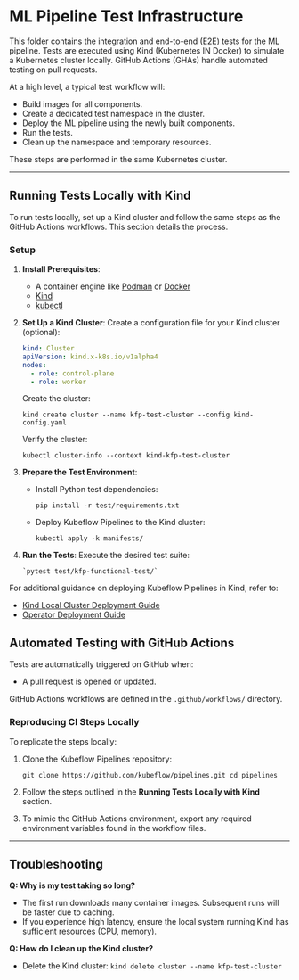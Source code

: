 # ML Pipeline Test Infrastructure

This folder contains the integration and end-to-end (E2E) tests for the ML pipeline. Tests are executed using Kind (Kubernetes IN Docker) to simulate a Kubernetes cluster locally. GitHub Actions (GHAs) handle automated testing on pull requests.

At a high level, a typical test workflow will:

- Build images for all components.
- Create a dedicated test namespace in the cluster.
- Deploy the ML pipeline using the newly built components.
- Run the tests.
- Clean up the namespace and temporary resources.

These steps are performed in the same Kubernetes cluster.

---

## Running Tests Locally with Kind

To run tests locally, set up a Kind cluster and follow the same steps as the GitHub Actions workflows. This section details the process.

### Setup

1.  **Install Prerequisites**:
    - A container engine like [Podman](https://podman.io) or [Docker](https://docs.docker.com/get-docker/)
    - [Kind](https://kind.sigs.k8s.io/docs/user/quick-start/#installation)
    - [kubectl](https://kubernetes.io/docs/tasks/tools/)

2.  **Set Up a Kind Cluster**:
    Create a configuration file for your Kind cluster (optional):

    ```yaml
    kind: Cluster
    apiVersion: kind.x-k8s.io/v1alpha4
    nodes:
      - role: control-plane
      - role: worker
    ```

    Create the cluster:

    `kind create cluster --name kfp-test-cluster --config kind-config.yaml`

    Verify the cluster:

    `kubectl cluster-info --context kind-kfp-test-cluster`

3.  **Prepare the Test Environment**:
    - Install Python test dependencies:

      `pip install -r test/requirements.txt`

    - Deploy Kubeflow Pipelines to the Kind cluster:

      `kubectl apply -k manifests/`

4.  **Run the Tests**:
    Execute the desired test suite:

        `pytest test/kfp-functional-test/`

For additional guidance on deploying Kubeflow Pipelines in Kind, refer to:

- [Kind Local Cluster Deployment Guide](https://www.kubeflow.org/docs/components/pipelines/legacy-v1/installation/localcluster-deployment/#kind)
- [Operator Deployment Guide](https://www.kubeflow.org/docs/components/pipelines/operator-guides/installation/#deploying-kubeflow-pipelines)

## Automated Testing with GitHub Actions

Tests are automatically triggered on GitHub when:

- A pull request is opened or updated.

GitHub Actions workflows are defined in the `.github/workflows/` directory.

### Reproducing CI Steps Locally

To replicate the steps locally:

1.  Clone the Kubeflow Pipelines repository:

    `git clone https://github.com/kubeflow/pipelines.git
cd pipelines`

2.  Follow the steps outlined in the **Running Tests Locally with Kind** section.

3.  To mimic the GitHub Actions environment, export any required environment variables found in the workflow files.

---

## Troubleshooting

**Q: Why is my test taking so long?**

- The first run downloads many container images. Subsequent runs will be faster due to caching.
- If you experience high latency, ensure the local system running Kind has sufficient resources (CPU, memory).

**Q: How do I clean up the Kind cluster?**

- Delete the Kind cluster:
  `kind delete cluster --name kfp-test-cluster`
